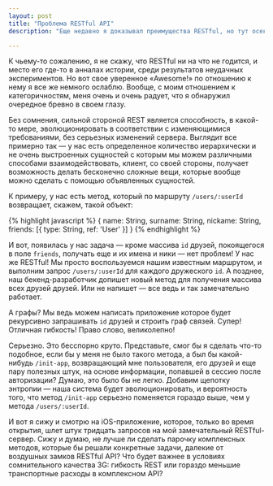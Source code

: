 ```yaml
---
layout: post
title: "Проблема RESTful API"
description: "Еще недавно я доказывал преимущества RESTful, но тут осекся — в угоду красоте и гибкости, RESTful жертвует другим."

---
```



К чьему-то сожалению, я не скажу, что RESTful ни на что не годится, и место его
где-то в анналах истории, среди результатов неудачных экспериментов. Но вот свое
уверенное «Awesome!» по отношению к нему я все же немного ослаблю. Вообще,
с моим отношением к категоричностям, меня очень и очень радует, что я обнаружил
очередное бревно в своем глазу.

Без сомнения, сильной стороной REST является способность, в какой-то мере, 
эволюционировать в соответствии с изменяющимися требованиями, без серьезных
изменений сервера. Выглядит все примерно так — у нас есть определенное количество
иерархически и не очень выстроенных сущностей с которым мы можем различными
способами взаимодействовать, клиент, со своей стороны, получает возможность
делать бесконечно сложные вещи, которые вообще можно сделать с помощью
объявленных сущностей.

К примеру, у нас есть метод, который по маршруту `/users/:userId` возвращает,
скажем, такой объект:


{% highlight javascript %}
{
  name: String,
  surname: String,
  nickame: String,
  friends: [{
    type: String,
    ref: 'User'
  }]
}
{% endhighlight %}

И вот, появилась у нас задача — кроме массива `id` друзей, покоящегося в поле
`friends`, получать еще и их имена и ники — нет проблем! У нас же RESTful! Мы
просто воспользуемся нашим известным маршрутом, и выполним запрос `/users/:userId`
для каждого дружеского `id`. А позднее, наш бекенд-разработчик допишет новый
метод для получения массива всех друзей друзей. Или не напишет — все ведь и так
замечательно работает.

А графы? Мы ведь можем написать приложение которое будет рекурсивно запрашивать
`id` друзей и строить граф связей. Супер! Отличная гибкость! Право слово,
великолепно!

Серьезно. Это бесспорно круто. Представьте, смог бы я сделать что-то подобное,
если бы у меня не было такого метода, а был бы какой-нибудь `/init-app`,
возвращающий мне пользователя, его друзей и еще пару полезных штук, на основе
информации, попавшей в сессию после авторизации? Думаю, это было бы не легко.
Добавим щепотку энтропии — наша система будет эволюционировать, и вероятность
того, что метод `/init-app` серьезно поменяется гораздо выше, чем у метода
`/users/:userId`.

И вот я сижу и смотрю на iOS-приложение, которое, только во время открытия,
шлет штук тридцать запросов на мой замечательный RESTful-сервер. Сижу и думаю,
не лучше ли сделать парочку комплексных методов, которые бы решали конкретные
задачи, далекие от воздушных замков RESTful API? Что будет важнее в условиях
сомнительного качества 3G: гибкость REST или гораздо меньшие транспортные расходы
в комплексном API?
